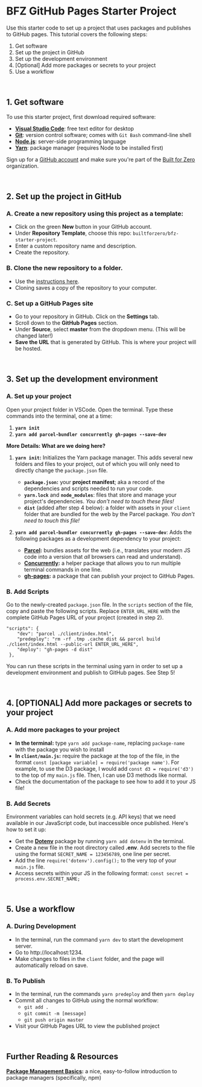 # BFZ GitHub Pages Starter Project

Use this starter code to set up a project that uses packages and publishes to GitHub pages. This tutorial covers the following steps:

1. Get software
2. Set up the project in GitHub
3. Set up the development environment
4. [Optional] Add more packages or secrets to your project
5. Use a workflow


<br />

## 1. Get software

To use this starter project, first download required software:

- [**Visual Studio Code**](https://code.visualstudio.com/): free text editor for desktop
- [**Git**](https://git-scm.com/): version control software; comes with `Git Bash` command-line shell
- [**Node.js**](https://nodejs.org/en/): server-side programming language
- [**Yarn**](https://classic.yarnpkg.com/en/docs/install/#windows-stable): package manager (requires Node to be installed first)

Sign up for a [GitHub account](https://github.com/) and make sure you're part of the [Built for Zero](https://github.com/builtforzero) organization.

<br />

## 2. Set up the project in GitHub

### A. Create a new repository using this project as a template:

- Click on the green **New** button in your GitHub account.
- Under **Repository Template**, choose this repo: `builtforzero/bfz-starter-project`. 
- Enter a custom repository name and description. 
- Create the repository.

### B. Clone the new repository to a folder. 
- Use the [instructions here](https://docs.github.com/en/github/creating-cloning-and-archiving-repositories/cloning-a-repository).
- Cloning saves a copy of the repository to your computer.

### C. Set up a GitHub Pages site

- Go to your repository in GitHub. Click on the **Settings** tab.
- Scroll down to the **GitHub Pages** section.
- Under **Source**, select **master** from the dropdown menu. (This will be changed later!)
- **Save the URL** that is generated by GitHub. This is where your project will be hosted.

<br />

## 3. Set up the development environment

### A. Set up your project

Open your project folder in VSCode. Open the terminal. Type these commands into the terminal, one at a time:

1. **`yarn init`**
2. **`yarn add parcel-bundler concurrently gh-pages --save-dev`**

**More Details: What are we doing here?**

1. **`yarn init`:** Initializes the Yarn package manager. This adds several new folders and files to your project, out of which you will only need to directly change the `package.json` file.

    - **`package.json`:** your **project manifest**; aka a record of the dependencies and scripts needed to run your code.
    - **`yarn.lock`** and **`node_modules`**: files that store and manage your project's dependencies. *You don't need to touch these files!*
    - **`dist`** (added after step 4 below): a folder with assets in your `client` folder that are bundled for the web by the Parcel package. *You don't need to touch this file!*

2. **`yarn add parcel-bundler concurrently gh-pages --save-dev`**: Adds the following packages as a development dependency to your project:

    - **[Parcel](https://parceljs.org/):** bundles assets for the web (i.e., translates your modern JS code into a version that *all* browsers can read and understand).
    - **[Concurrently](https://www.npmjs.com/package/concurrently):** a helper package that allows you to run multiple terminal commands in one line.
    - **[gh-pages](https://www.npmjs.com/package/gh-pages):** a package that can publish your project to GitHub Pages.

### **B. Add Scripts**

Go to the newly-created `package.json` file. In the `scripts` section of the file, copy and paste the following scripts. Replace `ENTER_URL_HERE` with the complete GitHub Pages URL of your project (created in step 2).
    
    "scripts": {
        "dev": "parcel ./client/index.html",
        "predeploy": "rm -rf .tmp .cache dist && parcel build ./client/index.html --public-url ENTER_URL_HERE",
        "deploy": "gh-pages -d dist"
     },

You can run these scripts in the terminal using yarn in order to set up a development environment and publish to GitHub pages. See Step 5!

<br />

## 4. [OPTIONAL] Add more packages or secrets to your project

### **A. Add more packages to your project**

- **In the terminal:** type `yarn add package-name`, replacing `package-name` with the package you wish to install
- **In `client/main.js`:** require the package at the top of the file, in the format `const [package variable] = require('package name')`. For example, to use the D3 package, I would add `const d3 = require('d3')` to the top of my `main.js` file. Then, I can use D3 methods like normal.
- Check the documentation of the package to see how to add it to your JS file!

### **B. Add Secrets**
Environment variables can hold secrets (e.g. API keys) that we need available in our JavaScript code, but inaccessible once published. Here's how to set it up:

- Get the **[Dotenv](https://www.npmjs.com/package/dotenv)** package by running `yarn add dotenv` in the terminal.
- Create a new file in the root directory called **.env**. Add secrets to the file using the format `SECRET_NAME = 123456789`, one line per secret.
- Add the line `require('dotenv').config();` to the very top of your `main.js` file.
- Access secrets within your JS in the following format: `const secret = process.env.SECRET_NAME;`

<br />

## 5. Use a workflow

### **A. During Development**

- In the terminal, run the command `yarn dev` to start the development server.
- Go to http://localhost:1234.
- Make changes to files in the `client` folder, and the page will automatically reload on save.

### **B. To Publish**

- In the terminal, run the commands `yarn predeploy` and then `yarn deploy`
- Commit all changes to GitHub using the normal workflow: 
  - `git add .`
  - `git commit -m [message]`
  - `git push origin master`
- Visit your GitHub Pages URL to view the published project

<br />

## Further Reading & Resources

**[Package Management Basics](https://developer.mozilla.org/en-US/docs/Learn/Tools_and_testing/Understanding_client-side_tools/Package_management):** a nice, easy-to-follow introduction to package managers (specifically, npm)
